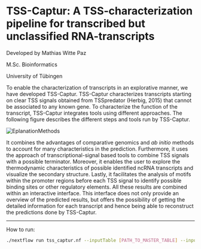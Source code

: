 # TSS-Captur: A TSS-characterization pipeline for transcribed but unclassified RNA-transcripts
Developed by Mathias Witte Paz

M.Sc. Bioinformatics

University of Tübingen

To enable the characterization of transcripts in an explorative manner, we have developed TSS-Captur. TSS-Captur characterizes transcripts starting on clear TSS signals obtained from TSSpredator (Herbig, 2015) that cannot be associated to any known gene. To characterize the function of the transcript, TSS-Captur integrates tools using different approaches. The following figure describes the different steps and tools run by TSS-Captur. 

![EplanationMethods](https://user-images.githubusercontent.com/29492782/119950451-2403d880-bf9b-11eb-9b3e-326408f47c53.png)

It combines the advantages of comparative genomics and _ab initio_ methods to account for many characteristics in the prediction. Furthermore, it uses the approach of transcriptional-signal based tools to combine TSS signals with a possible terminator. Moreover, it enables the user to explore the thermodynamic characteristics of possible identified ncRNA transcripts and visualize the secondary structure. Lastly, it facilitates the analysis of motifs within the promoter regions before each TSS signal to identify possible binding sites or other regulatory elements. All these results are combined within an interactive interface. This interface does not only provide an overview of the predicted results, but offers the possibility of getting the detailed information for each transcript and hence being able to reconstruct the predictions done by TSS-Captur.

------
How to run: 
``` bash
./nextflow run tss_captur.nf --inputTable [PATH_TO_MASTER_TABLE] --inputGenomes [PATH_TO_GENOMES_DIR] --inputGFFs [PATH_TO_GFF_DIR] --outputDir [PATH_TO_OUTPUT] --blastdb [PATH_TO_NT_DB]  -with-docker mwittep/tsscaptur 

```
